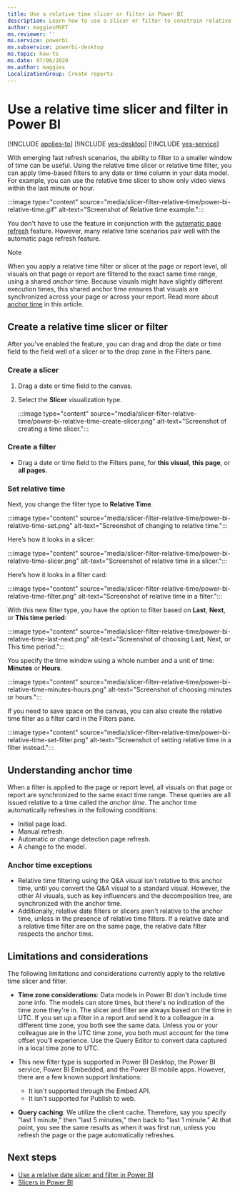 ```yaml
---
title: Use a relative time slicer or filter in Power BI
description: Learn how to use a slicer or filter to constrain relative time ranges in Power BI.
author: maggiesMSFT
ms.reviewer: ''
ms.service: powerbi
ms.subservice: powerbi-desktop
ms.topic: how-to
ms.date: 07/06/2020
ms.author: maggies
LocalizationGroup: Create reports
---
```


# Use a relative time slicer and filter in Power BI

[!INCLUDE [applies-to](../includes/applies-to.md)] [!INCLUDE [yes-desktop](../includes/yes-desktop.md)] [!INCLUDE [yes-service](../includes/yes-service.md)]

With emerging fast refresh scenarios, the ability to filter to a smaller window of time can be useful. Using the relative time slicer or relative time filter, you can apply time-based filters to any date or time column in your data model. For example, you can use the relative time slicer to show only video views within the last minute or hour. 

:::image type="content" source="media/slicer-filter-relative-time/power-bi-relative-time.gif" alt-text="Screenshot of Relative time example.":::

You don't have to use the feature in conjunction with the [automatic page refresh](../create-reports/desktop-automatic-page-refresh.md) feature. However, many relative time scenarios pair well with the automatic page refresh feature.  

> [!NOTE]
> When you apply a relative time filter or slicer at the page or report level, all visuals on that page or report are filtered to the exact same time range, using a shared *anchor* time. Because visuals might have slightly different execution times, this shared anchor time ensures that visuals are synchronized across your page or across your report. Read more about [anchor time](#understanding-anchor-time) in this article.

## Create a relative time slicer or filter

After you've enabled the feature, you can drag and drop the date or time field to the field well of a slicer or to the drop zone in the Filters pane. 

### Create a slicer

1. Drag a date or time field to the canvas.

2. Select the **Slicer** visualization type.

    :::image type="content" source="media/slicer-filter-relative-time/power-bi-relative-time-create-slicer.png" alt-text="Screenshot of creating a time slicer.":::

### Create a filter
 
- Drag a date or time field to the Filters pane, for **this visual**, **this page**, or **all pages**.

### Set relative time 

Next, you change the filter type to **Relative Time**.

:::image type="content" source="media/slicer-filter-relative-time/power-bi-relative-time-set.png" alt-text="Screenshot of changing to relative time.":::
 
Here’s how it looks in a slicer:

:::image type="content" source="media/slicer-filter-relative-time/power-bi-relative-time-slicer.png" alt-text="Screenshot of relative time in a slicer.":::

Here’s how it looks in a filter card: 

:::image type="content" source="media/slicer-filter-relative-time/power-bi-relative-time-filter.png" alt-text="Screenshot of relative time in a filter.":::
 
With this new filter type, you have the option to filter based on **Last**, **Next**, or **This time period**: 

:::image type="content" source="media/slicer-filter-relative-time/power-bi-relative-time-last-next.png" alt-text="Screenshot of choosing Last, Next, or This time period.":::
 
You specify the time window using a whole number and a unit of time: **Minutes** or **Hours**.
 
:::image type="content" source="media/slicer-filter-relative-time/power-bi-relative-time-minutes-hours.png" alt-text="Screenshot of choosing minutes or hours.":::

If you need to save space on the canvas, you can also create the relative time filter as a filter card in the Filters pane.

:::image type="content" source="media/slicer-filter-relative-time/power-bi-relative-time-set-filter.png" alt-text="Screenshot of setting relative time in a filter instead.":::
 
## Understanding anchor time

When a filter is applied to the page or report level, all visuals on that page or report are synchronized to the same exact time range. These queries are all issued relative to a time called the *anchor time*. The anchor time automatically refreshes in the following conditions:

- Initial page load.
- Manual refresh.
- Automatic or change detection page refresh.
- A change to the model.

### Anchor time exceptions

- Relative time filtering using the Q&A visual isn't relative to this anchor time, until you convert the Q&A visual to a standard visual. However, the other AI visuals, such as key influencers and the decomposition tree, are synchronized with the anchor time. 
- Additionally, relative date filters or slicers aren't relative to the anchor time, unless in the presence of relative time filters. If a relative date and a relative time filter are on the same page, the relative date filter respects the anchor time.

## Limitations and considerations

The following limitations and considerations currently apply to the relative time slicer and filter.

- **Time zone considerations**: Data models in Power BI don't include time zone info. The models can store times, but there's no indication of the time zone they're in. The slicer and filter are always based on the time in UTC. If you set up a filter in a report and send it to a colleague in a different time zone, you both see the same data. Unless you or your colleague are in the UTC time zone, you both must account for the time offset you’ll experience. Use the Query Editor to convert data captured in a local time zone to UTC.
- This new filter type is supported in Power BI Desktop, the Power BI service, Power BI Embedded, and the Power BI mobile apps. However, there are a few known support limitations:

    - It isn't supported through the Embed API.
    - It isn't supported for Publish to web.

- **Query caching**: We utilize the client cache. Therefore, say you specify "last 1 minute," then "last 5 minutes," then back to "last 1 minute." At that point, you see the same results as when it was first run, unless you refresh the page or the page automatically refreshes.

## Next steps

- [Use a relative date slicer and filter in Power BI](../visuals/desktop-slicer-filter-date-range.md)
- [Slicers in Power BI](../visuals/power-bi-visualization-slicers.md)
